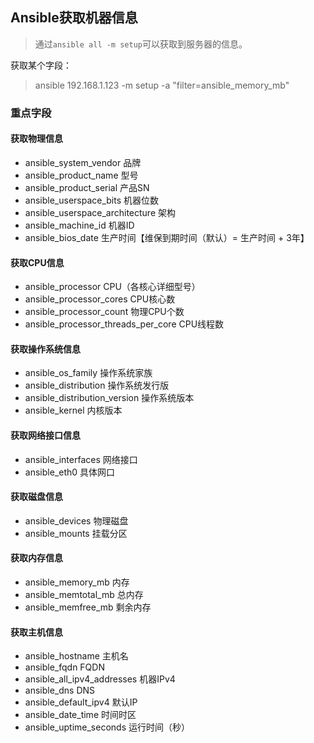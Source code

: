 ## Ansible获取机器信息

> 通过`ansible all -m setup`可以获取到服务器的信息。

获取某个字段：  
> ansible 192.168.1.123 -m setup -a "filter=ansible_memory_mb"

### 重点字段
#### 获取物理信息
* ansible_system_vendor 品牌
* ansible_product_name 型号
* ansible_product_serial 产品SN
* ansible_userspace_bits 机器位数
* ansible_userspace_architecture 架构
* ansible_machine_id 机器ID
* ansible_bios_date 生产时间【维保到期时间（默认）= 生产时间 + 3年】

#### 获取CPU信息
* ansible_processor CPU（各核心详细型号）
* ansible_processor_cores CPU核心数
* ansible_processor_count 物理CPU个数
* ansible_processor_threads_per_core CPU线程数

#### 获取操作系统信息
* ansible_os_family 操作系统家族
* ansible_distribution 操作系统发行版
* ansible_distribution_version  操作系统版本
* ansible_kernel 内核版本

#### 获取网络接口信息
* ansible_interfaces 网络接口
* ansible_eth0 具体网口

#### 获取磁盘信息
* ansible_devices 物理磁盘
* ansible_mounts 挂载分区

#### 获取内存信息
* ansible_memory_mb 内存
* ansible_memtotal_mb 总内存
* ansible_memfree_mb 剩余内存

#### 获取主机信息
* ansible_hostname 主机名
* ansible_fqdn FQDN
* ansible_all_ipv4_addresses 机器IPv4
* ansible_dns DNS
* ansible_default_ipv4 默认IP
* ansible_date_time 时间时区
* ansible_uptime_seconds 运行时间（秒）





